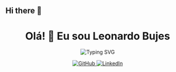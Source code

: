 ## Hi there 👋

<h1 align="center">Olá! 👋 Eu sou Leonardo Bujes</h1>

<p align="center">
  <img src="https://readme-typing-svg.herokuapp.com?font=Fira+Code&size=24&pause=1000&center=true&vCenter=true&width=435&lines=Desenvolvedor+Fullstack;Apaixonado+por+tecnologia;Sempre+aprendendo+novas+skills" alt="Typing SVG" />
</p>

<div align="center">
  <a href="https://github.com/leonardobujes">
    <img src="https://img.shields.io/badge/GitHub-181717?style=flat-square&logo=github&logoColor=white" alt="GitHub" />
  </a>
  <a href="https://www.linkedin.com/in/leonardo-bujes-903343a6">
    <img src="https://img.shields.io/badge/LinkedIn-0A66C2?style=flat-square&logo=linkedin&logoColor=white" alt="LinkedIn" />
  </a>
  <a href="https://guilhermesaldanha02.github.io/…
